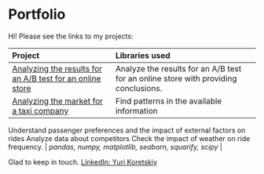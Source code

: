 # Portfolio
Hi! Please see the links to my projects:

| Project | Libraries used | 
| :---------------------- | :---------------------- |
| [Analyzing the results for an A/B test for an online store](https://github.com/yurikoretskiy/ab_test_online_shop)| Analyze the results for an A/B test for an online store with providing conclusions.| *pandas, numpy, matplotlib, seaborn, scipy* |
| [Analyzing the market for a taxi company](https://github.com/yurikoretskiy/taxi_market_research/blob/main/taxi_market_research.ipynb) |Find patterns in the available information
Understand passenger preferences and the impact of external factors on rides
Analyze data about competitors
Check the impact of weather on ride frequency. | *pandas, numpy, matplotlib, seaborn, squarify, scipy* |

Glad to keep in touch.
[LinkedIn: Yuri Koretskiy](https://www.linkedin.com/in/yurikoretskiy/)
